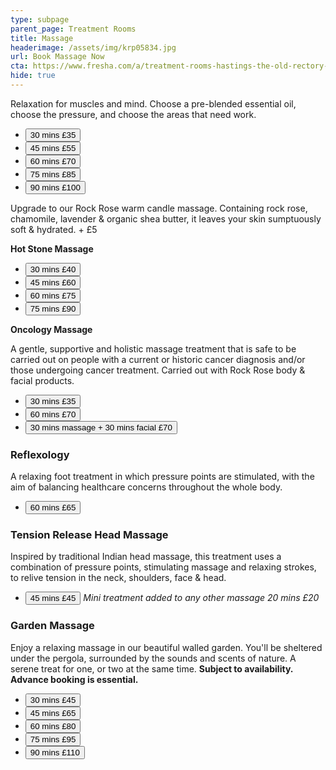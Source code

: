 ```yaml
---
type: subpage
parent_page: Treatment Rooms
title: Massage
headerimage: /assets/img/krp05834.jpg
url: Book Massage Now
cta: https://www.fresha.com/a/treatment-rooms-hastings-the-old-rectory-harold-road-uk-cro1x5rw?pId=86052
hide: true
---
```

Relaxation for muscles and mind. Choose a pre-blended essential oil, choose the pressure, and choose the areas that need work.

* <a href="https://www.fresha.com/a/treatment-rooms-hastings-the-old-rectory-harold-road-uk-cro1x5rw?pId=86052"><button>30 mins £35</button></a>
* <a href="https://www.fresha.com/a/treatment-rooms-hastings-the-old-rectory-harold-road-uk-cro1x5rw?pId=86052"><button>45 mins £55</button></a>
* <a href="https://www.fresha.com/a/treatment-rooms-hastings-the-old-rectory-harold-road-uk-cro1x5rw?pId=86052"><button>60 mins £70</button></a>
* <a href="https://www.fresha.com/a/treatment-rooms-hastings-the-old-rectory-harold-road-uk-cro1x5rw?pId=86052"><button>75 mins £85</button></a>
* <a href="https://www.fresha.com/a/treatment-rooms-hastings-the-old-rectory-harold-road-uk-cro1x5rw?pId=86052"><button>90 mins £100</button></a>

Upgrade to our Rock Rose warm candle massage. Containing rock rose, chamomile, lavender & organic shea butter, it leaves your skin sumptuously soft & hydrated. + £5

**Hot Stone Massage**

* <a href="https://www.fresha.com/a/treatment-rooms-hastings-the-old-rectory-harold-road-uk-cro1x5rw?pId=86052"><button>30 mins £40</button></a>
* <a href="https://www.fresha.com/a/treatment-rooms-hastings-the-old-rectory-harold-road-uk-cro1x5rw?pId=86052"><button>45 mins £60</button></a>
* <a href="https://www.fresha.com/a/treatment-rooms-hastings-the-old-rectory-harold-road-uk-cro1x5rw?pId=86052"><button>60 mins £75</button></a>
* <a href="https://www.fresha.com/a/treatment-rooms-hastings-the-old-rectory-harold-road-uk-cro1x5rw?pId=86052"><button>75 mins £90</button></a>

**Oncology Massage**

A gentle, supportive and holistic massage treatment that is safe to be carried out on people with a current or historic cancer diagnosis and/or those undergoing cancer treatment. Carried out with Rock Rose body & facial products.

* <a href="https://www.fresha.com/a/treatment-rooms-hastings-the-old-rectory-harold-road-uk-cro1x5rw?pId=86052"><button>30 mins £35</button></a>
* <a href="https://www.fresha.com/a/treatment-rooms-hastings-the-old-rectory-harold-road-uk-cro1x5rw?pId=86052"><button>60 mins £70</button></a>
* <a href="https://www.fresha.com/a/treatment-rooms-hastings-the-old-rectory-harold-road-uk-cro1x5rw?pId=86052"><button>30 mins massage + 30 mins facial £70</button></a>

### Reflexology

A relaxing foot treatment in which pressure points are stimulated, with the aim of balancing healthcare concerns throughout the whole body.

* <a href="https://www.fresha.com/a/treatment-rooms-hastings-the-old-rectory-harold-road-uk-cro1x5rw?pId=86052"><button>60 mins £65</button></a>

### Tension Release Head Massage

Inspired by traditional Indian head massage, this treatment uses a combination of pressure points, stimulating massage and relaxing strokes, to relive tension in the neck, shoulders, face & head.

* <a href="https://www.fresha.com/a/treatment-rooms-hastings-the-old-rectory-harold-road-uk-cro1x5rw?pId=86052"><button>45 mins £45</button></a>
*Mini treatment added to any other massage 20 mins £20*

### Garden Massage

Enjoy a relaxing massage in our beautiful walled garden. You'll be sheltered under the pergola, surrounded by the sounds and scents of nature. A serene treat for one, or two at the same time. **Subject to availability. Advance booking is essential.**


* <a href="https://www.fresha.com/a/treatment-rooms-hastings-the-old-rectory-harold-road-uk-cro1x5rw?pId=86052"><button>30 mins £45</button></a>
* <a href="https://www.fresha.com/a/treatment-rooms-hastings-the-old-rectory-harold-road-uk-cro1x5rw?pId=86052"><button>45 mins £65</button></a>
* <a href="https://www.fresha.com/a/treatment-rooms-hastings-the-old-rectory-harold-road-uk-cro1x5rw?pId=86052"><button>60 mins £80</button></a>
* <a href="https://www.fresha.com/a/treatment-rooms-hastings-the-old-rectory-harold-road-uk-cro1x5rw?pId=86052"><button>75 mins £95</button></a>
* <a href="https://www.fresha.com/a/treatment-rooms-hastings-the-old-rectory-harold-road-uk-cro1x5rw?pId=86052"><button>90 mins £110</button></a>
